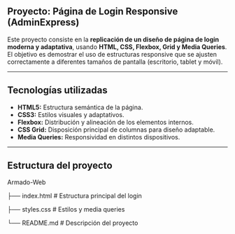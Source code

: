 ##  Proyecto: Página de Login Responsive (AdminExpress)

Este proyecto consiste en la **replicación de un diseño de página de login moderna y adaptativa**, usando **HTML, CSS, Flexbox, Grid y Media Queries**.  
El objetivo es demostrar el uso de estructuras responsive que se ajusten correctamente a diferentes tamaños de pantalla (escritorio, tablet y móvil).

---

## Tecnologías utilizadas
- **HTML5:** Estructura semántica de la página.  
- **CSS3:** Estilos visuales y adaptativos.  
- **Flexbox:** Distribución y alineación de los elementos internos.  
- **CSS Grid:** Disposición principal de columnas para diseño adaptable.  
- **Media Queries:** Responsividad en distintos dispositivos.

---

## Estructura del proyecto
 Armado-Web

├── 
index.html # Estructura principal del login

├── styles.css # Estilos y media queries

└── README.md # Descripción del proyecto

